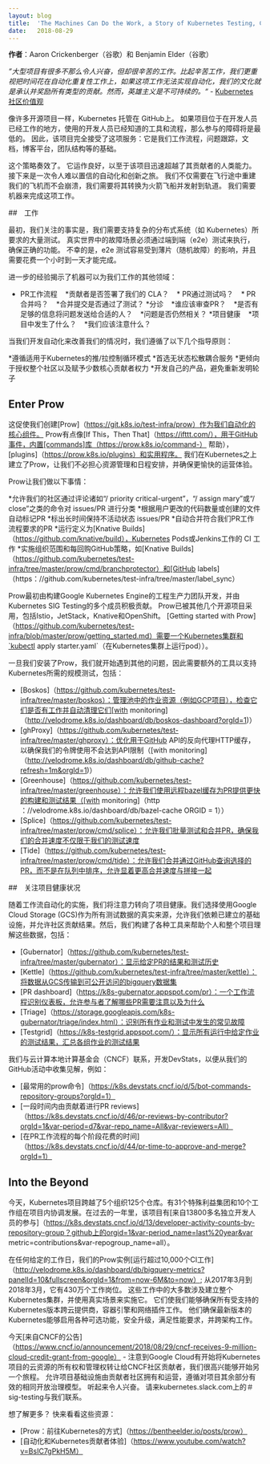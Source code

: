 ```yaml
---
layout: blog
title:  'The Machines Can Do the Work, a Story of Kubernetes Testing, CI, and Automating the Contributor Experience'
date:   2018-08-29
---
```


<!--
**Author**: Aaron Crickenberger (Google) and Benjamin Elder (Google)
-->

**作者**：Aaron Crickenberger（谷歌）和 Benjamin Elder（谷歌）

<!--
_“Large projects have a lot of less exciting, yet, hard work. We value time spent automating repetitive work more highly than toil. Where that work cannot be automated, it is our culture to recognize and reward all types of contributions. However, heroism is not sustainable.”_ - [Kubernetes Community Values](https://git.k8s.io/community/values.md#automation-over-process)
-->

_”大型项目有很多不那么令人兴奋，但却很辛苦的工作。比起辛苦工作，我们更重视把时间花在自动化重复性工作上，如果这项工作无法实现自动化，我们的文化就是承认并奖励所有类型的贡献。然而，英雄主义是不可持续的。“_ - [Kubernetes 社区价值观 ](https://git.k8s.io/community/values.md#automation-over-process)

<!--
Like many open source projects, Kubernetes is hosted on GitHub. We felt the barrier to participation would be lowest if the project lived where developers already worked, using tools and processes developers already knew. Thus the project embraced the service fully: it was the basis of our workflow, our issue tracker, our documentation, our blog platform, our team structure, and more.
-->

像许多开源项目一样，Kubernetes 托管在 GitHub上。 如果项目位于在开发人员已经工作的地方，使用的开发人员已经知道的工具和流程，那么参与的障碍将是最低的。 因此，该项目完全接受了这项服务：它是我们工作流程，问题跟踪，文档，博客平台，团队结构等的基础。

<!--
This strategy worked. It worked so well that the project quickly scaled past its contributors’ capacity as humans. What followed was an incredible journey of automation and innovation. We didn’t just need to rebuild our airplane mid-flight without crashing, we needed to convert it into a rocketship and launch into orbit. We needed machines to do the work.
-->

这个策略奏效了。 它运作良好，以至于该项目迅速超越了其贡献者的人类能力。 接下来是一次令人难以置信的自动化和创新之旅。 我们不仅需要在飞行途中重建我们的飞机而不会崩溃，我们需要将其转换为火箭飞船并发射到轨道。 我们需要机器来完成这项工作。

<!--
## The Work
-->

##　工作

<!--
Initially, we focused on the fact that we needed to support the sheer volume of tests mandated by a complex distributed system such as Kubernetes. Real world failure scenarios had to be exercised via end-to-end (e2e) tests to ensure proper functionality. Unfortunately, e2e tests were susceptible to flakes (random failures) and took anywhere from an hour to a day to complete.
-->

最初，我们关注的事实是，我们需要支持复杂的分布式系统（如 Kubernetes）所要求的大量测试。 真实世界中的故障场景必须通过端到端（e2e）测试来执行，确保正确的功能。 不幸的是，e2e 测试容易受到薄片（随机故障）的影响，并且需要花费一个小时到一天才能完成。

<!--
Further experience revealed other areas where machines could do the work for us:
-->

进一步的经验揭示了机器可以为我们工作的其他领域：

<!--
* PR Workflow
  * Did the contributor sign our CLA?
  * Did the PR pass tests?
  * Is the PR mergeable?
  * Did the merge commit pass tests?
* Triage
  * Who should be reviewing PRs?
  * Is there enough information to route an issue to the right people?
  * Is an issue still relevant?
* Project Health
  * What is happening in the project?
  * What should we be paying attention to?
  -->

* PR工作流程
   *贡献者是否签署了我们的 CLA？
   * PR通过测试吗？
   * PR合并吗？
   *合并提交是否通过了测试？
*分诊
   *谁应该审查PR？
   *是否有足够的信息将问题发送给合适的人？
   *问题是否仍然相关？
*项目健康
   *项目中发生了什么？
   *我们应该注意什么？

<!--
As we developed automation to improve our situation, we followed a few guiding principles:
-->

当我们开发自动化来改善我们的情况时，我们遵循了以下几个指导原则：

<!--
* Follow the push/pull control loop patterns that worked well for Kubernetes
* Prefer stateless loosely coupled services that do one thing well
* Prefer empowering the entire community over empowering a few core contributors
* Eat our own dogfood and avoid reinventing wheels
-->

*遵循适用于Kubernetes的推/拉控制循环模式
*首选无状态松散耦合服务
*更倾向于授权整个社区以及赋予少数核心贡献者权力
*开发自己的产品，避免重新发明轮子

<!--
## Enter Prow
-->

## Enter Prow

<!--
This led us to create [Prow](https://git.k8s.io/test-infra/prow) as the central component for our automation. Prow is sort of like an [If This, Then That](https://ifttt.com/) for GitHub events, with a built-in library of [commands](https://prow.k8s.io/command-help), [plugins](https://prow.k8s.io/plugins), and utilities. We built Prow on top of Kubernetes to free ourselves from worrying about resource management and scheduling, and ensure a more pleasant operational experience.
-->

这促使我们创建[Prow]（https://git.k8s.io/test-infra/prow）作为我们自动化的核心组件。 Prow有点像[If This，Then That]（https://ifttt.com/），用于GitHub事件，内置[commands]库（https://prow.k8s.io/command-） 帮助），[plugins]（https://prow.k8s.io/plugins）和实用程序。 我们在Kubernetes之上建立了Prow，让我们不必担心资源管理和日程安排，并确保更愉快的运营体验。

<!--
Prow lets us do things like:
-->

Prow让我们做以下事情：

<!--
* Allow our community to triage issues/PRs by commenting commands such as “/priority critical-urgent”, “/assign mary” or “/close”
* Auto-label PRs based on how much code they change, or which files they touch
* Age out issues/PRs that have remained inactive for too long
* Auto-merge PRs that meet our PR workflow requirements
* Run CI jobs defined as [Knative Builds](https://github.com/knative/build), Kubernetes Pods, or Jenkins jobs
* Enforce org-wide and per-repo GitHub policies like [branch protection](https://github.com/kubernetes/test-infra/tree/master/prow/cmd/branchprotector) and [GitHub labels](https://github.com/kubernetes/test-infra/tree/master/label_sync)
-->

*允许我们的社区通过评论诸如“/ priority critical-urgent”，“/ assign mary”或“/ close”之类的命令对 issues/PR 进行分类
*根据用户更改的代码数量或创建的文件自动标记PR
*标出长时间保持不活动状态 issues/PR
*自动合并符合我们PR工作流程要求的PR
*运行定义为[Knative Builds]（https://github.com/knative/build），Kubernetes Pods或Jenkins工作的 CI 工作
*实施组织范围和每回购GitHub策略，如[Knative Builds]（https://github.com/kubernetes/test-infra/tree/master/prow/cmd/branchprotector）和[GitHub labels]（https：//github.com/kubernetes/test-infra/tree/master/label_sync）

<!--
Prow was initially developed by the engineering productivity team building Google Kubernetes Engine, and is actively contributed to by multiple members of Kubernetes SIG Testing. Prow has been adopted by several other open source projects, including Istio, JetStack, Knative and OpenShift. [Getting started with Prow](https://github.com/kubernetes/test-infra/blob/master/prow/getting_started.md) takes a Kubernetes cluster and `kubectl apply starter.yaml` (running pods on a Kubernetes cluster).
-->

Prow最初由构建Google Kubernetes Engine的工程生产力团队开发，并由Kubernetes SIG Testing的多个成员积极贡献。 Prow已被其他几个开源项目采用，包括Istio，JetStack，Knative和OpenShift。 [Getting started with Prow]（https://github.com/kubernetes/test-infra/blob/master/prow/getting_started.md）需要一个Kubernetes集群和`kubectl apply starter.yaml`（在Kubernetes集群上运行pod））。

<!--
Once we had Prow in place, we began to hit other scaling bottlenecks, and so produced additional tooling to support testing at the scale required by Kubernetes, including:
-->

一旦我们安装了Prow，我们就开始遇到其他的问题，因此需要额外的工具以支持Kubernetes所需的规模测试，包括：

<!--
- [Boskos](https://github.com/kubernetes/test-infra/tree/master/boskos): manages job resources (such as GCP projects) in pools, checking them out for jobs and cleaning them up automatically ([with monitoring](http://velodrome.k8s.io/dashboard/db/boskos-dashboard?orgId=1))
- [ghProxy](https://github.com/kubernetes/test-infra/tree/master/ghproxy): a reverse proxy HTTP cache optimized for use with the GitHub API, to ensure our token usage doesn’t hit API limits ([with monitoring](http://velodrome.k8s.io/dashboard/db/github-cache?refresh=1m&orgId=1))
- [Greenhouse](https://github.com/kubernetes/test-infra/tree/master/greenhouse): allows us to use a remote bazel cache to provide faster build and test results for PRs ([with monitoring](http://velodrome.k8s.io/dashboard/db/bazel-cache?orgId=1))
- [Splice](https://github.com/kubernetes/test-infra/tree/master/prow/cmd/splice): allows us to test and merge PRs in a batch, ensuring our merge velocity is not limited to our test velocity
- [Tide](https://github.com/kubernetes/test-infra/tree/master/prow/cmd/tide): allows us to merge PRs selected via GitHub queries rather than ordered in a queue, allowing for significantly higher merge velocity in tandem with splice
-->

 -  [Boskos]（https://github.com/kubernetes/test-infra/tree/master/boskos）：管理池中的作业资源（例如GCP项目），检查它们是否有工作并自动清理它们[with monitoring]（http://velodrome.k8s.io/dashboard/db/boskos-dashboard?orgId=1)）
 -  [ghProxy]（https://github.com/kubernetes/test-infra/tree/master/ghproxy）：优化用于GitHub API的反向代理HTTP缓存，以确保我们的令牌使用不会达到API限制（[with monitoring]（http://velodrome.k8s.io/dashboard/db/github-cache?refresh=1m&orgId=1)）
 -  [Greenhouse]（https://github.com/kubernetes/test-infra/tree/master/greenhouse）：允许我们使用远程bazel缓存为PR提供更快的构建和测试结果（[with monitoring]（http ：//velodrome.k8s.io/dashboard/db/bazel-cache ORGID = 1））
 -  [Splice]（https://github.com/kubernetes/test-infra/tree/master/prow/cmd/splice）：允许我们批量测试和合并PR，确保我们的合并速度不仅限于我们的测试速度
 -  [Tide]（https://github.com/kubernetes/test-infra/tree/master/prow/cmd/tide）：允许我们合并通过GitHub查询选择的PR，而不是在队列中排序，允许显着更高合并速度与拼接一起

<!--
## Scaling Project Health
-->

##　关注项目健康状况

<!--
With workflow automation addressed, we turned our attention to project health. We chose to use Google Cloud Storage (GCS) as our source of truth for all test data, allowing us to lean on established infrastructure, and allowed the community to contribute results. We then built a variety of tools to help individuals and the project as a whole make sense of this data, including:
-->

随着工作流自动化的实施，我们将注意力转向了项目健康。我们选择使用Google Cloud Storage (GCS)作为所有测试数据的真实来源，允许我们依赖已建立的基础设施，并允许社区贡献结果。然后，我们构建了各种工具来帮助个人和整个项目理解这些数据，包括：

<!--
* [Gubernator](https://github.com/kubernetes/test-infra/tree/master/gubernator): display the results and test history for a given PR
* [Kettle](https://github.com/kubernetes/test-infra/tree/master/kettle): transfer data from GCS to a publicly accessible bigquery dataset
* [PR dashboard](https://k8s-gubernator.appspot.com/pr): a workflow-aware dashboard that allows contributors to understand which PRs require attention and why
* [Triage](https://storage.googleapis.com/k8s-gubernator/triage/index.html): identify common failures that happen across all jobs and tests
* [Testgrid](https://k8s-testgrid.appspot.com/): display test results for a given job across all runs, summarize test results across groups of jobs
-->

* [Gubernator]（https://github.com/kubernetes/test-infra/tree/master/gubernator）：显示给定PR的结果和测试历史
* [Kettle]（https://github.com/kubernetes/test-infra/tree/master/kettle）：将数据从GCS传输到可公开访问的bigquery数据集
* [PR dashboard]（https://k8s-gubernator.appspot.com/pr）：一个工作流程识别仪表板，允许参与者了解哪些PR需要注意以及为什么
* [Triage]（https://storage.googleapis.com/k8s-gubernator/triage/index.html）：识别所有作业和测试中发生的常见故障
* [Testgrid]（https://k8s-testgrid.appspot.com/）：显示所有运行中给定作业的测试结果，汇总各组作业的测试结果

<!--
We approached the Cloud Native Computing Foundation (CNCF) to develop DevStats to glean insights from our GitHub events such as:
-->

我们与云计算本地计算基金会（CNCF）联系，开发DevStats，以便从我们的GitHub活动中收集见解，例如：

<!--
* [Which prow commands are people most actively using](https://k8s.devstats.cncf.io/d/5/bot-commands-repository-groups?orgId=1)
* [PR reviews by contributor over time](https://k8s.devstats.cncf.io/d/46/pr-reviews-by-contributor?orgId=1&var-period=d7&var-repo_name=All&var-reviewers=All)
* [Time spent in each phase of our PR workflow](https://k8s.devstats.cncf.io/d/44/pr-time-to-approve-and-merge?orgId=1)
-->

* [最常用的prow命令]（https://k8s.devstats.cncf.io/d/5/bot-commands-repository-groups?orgId=1）
* [一段时间内由贡献着进行PR reviews]（https://k8s.devstats.cncf.io/d/46/pr-reviews-by-contributor?orgId=1&var-period=d7&var-repo_name=All&var-reviewers=All）
* [在PR工作流程的每个阶段花费的时间]（https://k8s.devstats.cncf.io/d/44/pr-time-to-approve-and-merge?orgId=1）

<!--
## Into the Beyond
-->

## Into the Beyond

<!--
Today, the Kubernetes project spans over 125 repos across five orgs. There are 31 Special Interests Groups and 10 Working Groups coordinating development within the project. In the last year the project has had [participation from over 13,800 unique developers](https://k8s.devstats.cncf.io/d/13/developer-activity-counts-by-repository-group?orgId=1&var-period_name=Last%20year&var-metric=contributions&var-repogroup_name=All) on GitHub.
-->

今天，Kubernetes项目跨越了5个组织125个仓库。有31个特殊利益集团和10个工作组在项目内协调发展。在过去的一年里，该项目有[来自13800多名独立开发人员的参与]（https://k8s.devstats.cncf.io/d/13/developer-activity-counts-by-repository-group？github上的orgid=1&var-period_name=last%20year&var metric=contributions&var-repogroup_name=all）。

<!--
On any given weekday our Prow instance [runs over 10,000 CI jobs](http://velodrome.k8s.io/dashboard/db/bigquery-metrics?panelId=10&fullscreen&orgId=1&from=now-6M&to=now); from March 2017 to March 2018 it ran 4.3 million jobs. Most of these jobs involve standing up an entire Kubernetes cluster, and exercising it using real world scenarios. They allow us to ensure all supported releases of Kubernetes work across cloud providers, container engines, and networking plugins. They make sure the latest releases of Kubernetes work with various optional features enabled, upgrade safely, meet performance requirements, and work across architectures.
-->

在任何给定的工作日，我们的Prow实例[运行超过10,000个CI工作]（http://velodrome.k8s.io/dashboard/db/bigquery-metrics?panelId=10&fullscreen&orgId=1&from=now-6M&to=now）; 从2017年3月到2018年3月，它有430万个工作岗位。 这些工作中的大多数涉及建立整个Kubernetes集群，并使用真实场景来实施它。 它们使我们能够确保所有受支持的Kubernetes版本跨云提供商，容器引擎和网络插件工作。 他们确保最新版本的Kubernetes能够启用各种可选功能，安全升级，满足性能要求，并跨架构工作。

<!--
With today’s [announcement from CNCF](https://www.cncf.io/announcement/2018/08/29/cncf-receives-9-million-cloud-credit-grant-from-google) – noting that Google Cloud has begun transferring ownership and management of the Kubernetes project’s cloud resources to CNCF community contributors, we are excited to embark on another journey. One that allows the project infrastructure to be owned and operated by the community of contributors, following the same open governance model that has worked for the rest of the project. Sound exciting to you? Come talk to us at #sig-testing on kubernetes.slack.com.
-->

今天[来自CNCF的公告]（https://www.cncf.io/announcement/2018/08/29/cncf-receives-9-million-cloud-credit-grant-from-google） - 注意到Google Cloud有开始将Kubernetes项目的云资源的所有权和管理权转让给CNCF社区贡献者，我们很高兴能够开始另一个旅程。 允许项目基础设施由贡献者社区拥有和运营，遵循对项目其余部分有效的相同开放治理模型。 听起来令人兴奋。 请来kubernetes.slack.com上的＃sig-testing与我们联系。

<!--
Want to find out more? Come check out these resources:
-->

想了解更多？ 快来看看这些资源：

<!--
* [Prow: Testing the way to Kubernetes Next](https://bentheelder.io/posts/prow)
* [Automation and the Kubernetes Contributor Experience](https://www.youtube.com/watch?v=BsIC7gPkH5M)
-->

* [Prow：前往Kubernetes的方式]（https://bentheelder.io/posts/prow）
* [自动化和Kubernetes贡献者体验]（https://www.youtube.com/watch?v=BsIC7gPkH5M）
